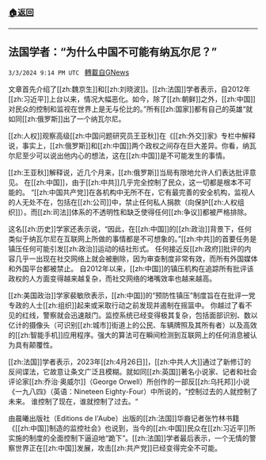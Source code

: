 ###  [:house:返回](README.md)
---


## 法国学者：“为什么中国不可能有纳瓦尔尼？”
`3/3/2024 9:14 PM UTC ` [轉載自GNews](https://gnews.org/articles/2361535)

文章首先介绍了[[zh:魏京生]]和[[zh:刘晓波]]。[[zh:法国]]学者表示，自2012年[[zh:习近平]]上台以来，情况大幅恶化。如今，除了[[zh:朝鲜]]之外，[[zh:中国]]对民众的控制和监视在世界上是无与伦比的。”所有[[zh:国家]]都有自己的英雄“就如同[[zh:俄罗斯]]出了一个纳瓦尔尼。

[[zh:人权]]观察高级[[zh:中国问题研究员王亚秋]]在《[[zh:外交]]家》专栏中解释说，事实上，[[zh:俄罗斯]]和[[zh:中国]]两个政权之间存在巨大差异。你看，纳瓦尔尼至少可以说出他内心的想法，这在[[zh:中国]]是不可能发生的事情。

[[zh:王亚秋]]解释说，近几个月来，[[zh:俄罗斯]]当局有限地允许人们表达批评意见。 在[[zh:中国]]，由于[[zh:中共]]几乎完全控制了民众，这一切都是根本不可能的。 “[[zh:中国共产党]]在各机构中无所不在，它有最完善的安全机构，监视人的人无处不在，包括在[[zh:公司]]中，禁止任何私人捐款（向保护[[zh:人权组织]]）。而[[zh:司法]]体系的不透明性和缺乏使得任何[[zh:争议]]都被严格排除。

这名[[zh:历史]]学家还表示说，“因此，在[[zh:中国]]的[[zh:政治]]背景下，任何类似于纳瓦尔尼在互联网上所做的事情都是不可想象的。”[[zh:中共]]的首要任务是镇压任何可能引发[[zh:政治]]运动的结社形式。 任何接近反[[zh:政府]]批评的内容几乎一出现在社交网络上就会被删除，因为审查制度非常有效，而所有外国媒体和外国平台都被禁止。 自2012年以来，[[zh:中国]]的镇压机构在追踪所有批评该政权的人方面变得越来越复杂，而社交网络的堵嘴效率也越来越高。

[[zh:美国政治]]学家裴敏欣表示，[[zh:中国]]的“预防性镇压”制度旨在在批评一党专政的人士[[zh:组织]]起来或采取行动之前发现并遏制在摇篮中。 你越过了看不见的红线，警察就会迅速敲门。监控系统已经变得极其复杂，包括面部识别、数以亿计的摄像头（可识别[[zh:城市]]街道上的公民、车辆牌照及其所有者）以及高效的[[zh:智能手机]]应用程序。强大的算法可在瞬间检测到互联网上的任何消息被认为具有颠覆性。

[[zh:法国]]学者表示，2023年[[zh:4月26日]]，[[zh:中共人大]]通过了新修订的反间谍法，它故意让条文广泛且模糊。就如同[[zh:英国]]著名小说家、记者和社会评论家[[zh:乔治·奥威尔]]（George Orwell）所创作的一部反[[zh:乌托邦]]小说《一九八四》（英语：Nineteen Eighty-Four）中所说的，“控制过去的人就控制了未来。 谁控制了现在，谁就控制了过去。“

由晨曦出版社（Editions de l'Aube）出版的[[zh:法国]]华裔记者张竹林书籍《[[zh:中国]]制造的监控社会》也说到，当今的[[zh:中国]]民众在[[zh:习近平]]所实施的制度的全面控制下逼迫地“跪下”。[[zh:法国]]学者最后表示，一个无情的警察世界正在[[zh:中国]]发展，攻击[[zh:共产党]]已经变得完全不可能。
